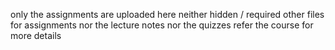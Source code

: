 only the assignments are uploaded here neither hidden / required other files for assignments nor the lecture notes nor the quizzes refer the course for more details